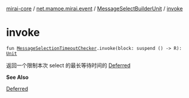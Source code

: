 [mirai-core](../../index.md) / [net.mamoe.mirai.event](../index.md) / [MessageSelectBuilderUnit](index.md) / [invoke](./invoke.md)

# invoke

`fun `[`MessageSelectionTimeoutChecker`](../-message-selection-timeout-checker/index.md)`.invoke(block: suspend () -> R): `[`Unit`](https://kotlinlang.org/api/latest/jvm/stdlib/kotlin/-unit/index.html)

返回一个限制本次 select 的最长等待时间的 [Deferred](#)

**See Also**

[Deferred](#)

